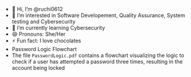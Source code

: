 - 👋 Hi, I’m @ruchi0612
- 👀 I’m interested in Software Developement, Quality Assurance, System testing and Cybersecurity
- 🌱 I’m currently learning Cybersecurity
- 😄 Pronouns: She/Her
- ⚡ Fun fact: I love chocolates 
- Password Logic Flowchart
- The file `PasswordLogic.pdf` contains a flowchart visualizing the logic to check if a user has attempted a password three times, resulting in the account being locked
